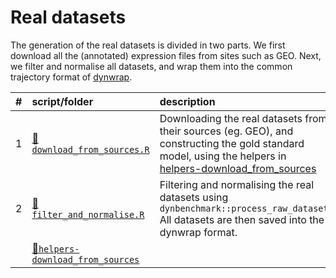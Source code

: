 
# Real datasets

The generation of the real datasets is divided in two parts. We first
download all the (annotated) expression files from sites such as GEO.
Next, we filter and normalise all datasets, and wrap them into the
common trajectory format of
[dynwrap](https://www.github.com/dynverse/dynwrap).

| \# | script/folder                                                     | description                                                                                                                                                                                 |
| :- | :---------------------------------------------------------------- | :------------------------------------------------------------------------------------------------------------------------------------------------------------------------------------------ |
| 1  | [📄`download_from_sources.R`](01-download_from_sources.R)          | Downloading the real datasets from their sources (eg. GEO), and constructing the gold standard model, using the helpers in [helpers-download\_from\_sources](helpers-download_from_sources) |
| 2  | [📄`filter_and_normalise.R`](02-filter_and_normalise.R)            | Filtering and normalising the real datasets using `dynbenchmark::process_raw_dataset` All datasets are then saved into the dynwrap format.                                                  |
|    | [📁`helpers-download_from_sources`](helpers-download_from_sources) |                                                                                                                                                                                             |
